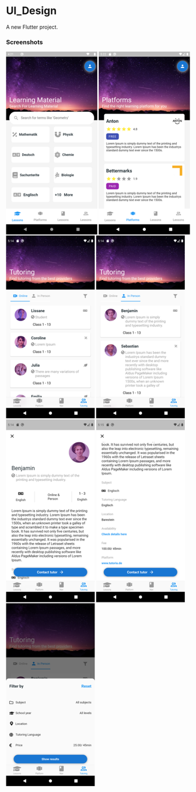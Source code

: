 # UI_Design

A new Flutter project.

### Screenshots

<img src="screenshots/Home.png" height="500em" /> <img src="screenshots/platform.png" height="500em" />
<img src="screenshots/tutoring1.png" height="500em" /> <img src="screenshots/tutoring2.png" height="500em" />
<img src="screenshots/profile.png" height="500em" /> <img src="screenshots/profile2.png" height="500em" />
<img src="screenshots/filter.png" height="500em" />
